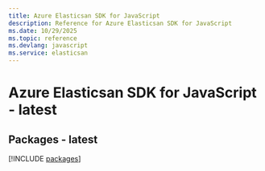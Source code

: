 ```yaml
---
title: Azure Elasticsan SDK for JavaScript
description: Reference for Azure Elasticsan SDK for JavaScript
ms.date: 10/29/2025
ms.topic: reference
ms.devlang: javascript
ms.service: elasticsan
---
```

# Azure Elasticsan SDK for JavaScript - latest
## Packages - latest
[!INCLUDE [packages](elasticsan-index.md)]